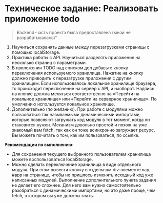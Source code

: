 # Техническое задание: Реализовать приложение todo 

>Backend-часть проекта была предоставлена (мной не разрабатывалась)"

1. Научиться сохранять данные между перезагрузками страницы с помощью localStorage.
2. Практика работы с API. Научиться разделять приложение на несколько страниц с параметрами.
3. В приложении TODO над списком дел добавьте кнопку переключения используемого хранилища. Нажатие на кнопку должно приводить к перезагрузке приложения с другим хранилищем. Если использовалось локальное хранилище браузера, то происходит переключение на сервер с API, и наоборот. Надпись на кнопке должна меняться соответственно на «Перейти на локальное хранилище» или «Перейти на серверное хранилище». По умолчанию используется локальное хранилище.
4. Дополнительно (по желанию). При работе с модулями можно пользоваться так называемыми динамическими импортами, которые позволяют загружать код модуля в тот момент, когда он становится нужен. Механизм довольно простой и похож на уже знакомый вам fetch, так как он тоже асинхронно загружает ресурс. Вы можете почитать о том, как им пользоваться, по ссылке.


**Рекомендации по выполнению:**

* Для сохранения текущего выбранного пользователем хранилища можете воспользоваться localStorage.
* Можно сделать переключение хранилища в виде отдельного модуля. При этом вывести кнопку в отдельном div-элементе над #app на странице, чтобы не пришлось изменять исходный код уже написанных модулей.
Выполнение дополнительного пункта задания не делает его сложнее. Для него вам нужно самостоятельно разобраться с динамическими импортами, но это даже проще, чем fetch, о котором вы уже должны знать.
